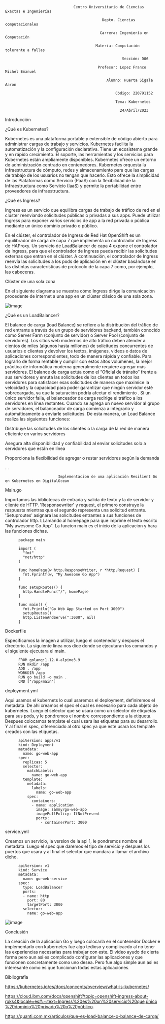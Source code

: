 
                                   Centro Universitario de Ciencias Exactas e Ingenierías

                                                Depto. Ciencias computacionales

                                               Carrera: Ingeniería en Computación

                                             Materia: Computación tolerante a fallas

                                                         Sección: D06

                                              Profesor: Lopez Franco Michel Emanuel

                                                  Alumno: Huerta Sigala Aaron

                                                      Código: 220791152

                                                      Tema: Kubernetes

                                                        24/Abril/2023

Introducción

¿Qué es Kubernetes?

Kubernetes es una plataforma portable y extensible de código abierto para administrar cargas de trabajo y servicios. Kubernetes facilita la automatización y la configuración declarativa. Tiene un ecosistema grande y en rápido crecimiento. El soporte, las herramientas y los servicios para Kubernetes están ampliamente disponibles. Kubernetes ofrece un entorno de administración centrado en contenedores. Kubernetes orquesta la infraestructura de cómputo, redes y almacenamiento para que las cargas de trabajo de los usuarios no tengan que hacerlo. Esto ofrece la simplicidad de las Plataformas como Servicio (PaaS) con la flexibilidad de la Infraestructura como Servicio (IaaS) y permite la portabilidad entre proveedores de infraestructura.

¿Qué es Ingress?

Ingress es un servicio que equilibra cargas de trabajo de tráfico de red en el clúster reenviando solicitudes públicas o privadas a sus apps. Puede utilizar Ingress para exponer varios servicios de app a la red privada o pública mediante un único dominio privado o público.

En el clúster, el controlador de Ingress de Red Hat OpenShift es un equilibrador de carga de capa 7 que implementa un controlador de Ingress de HAProxy. Un servicio de LoadBalancer de capa 4 expone el controlador de Ingress, para que el controlador de Ingress pueda recibir las solicitudes externas que entran en el clúster. A continuación, el controlador de Ingress reenvía las solicitudes a los pods de aplicación en el clúster basándose en las distintas características de protocolo de la capa 7 como, por ejemplo, las cabeceras.

Clúster de una sola zona

En el siguiente diagrama se muestra cómo Ingress dirige la comunicación procedente de internet a una app en un clúster clásico de una sola zona.

![image](https://user-images.githubusercontent.com/86500224/233797427-50ae47c5-8eb8-46b4-9042-011d7fc0ac44.png)


¿Qué es un LoadBalancer?

El balance de carga (load Balance) se refiere a la distribución del tráfico de red entrante a través de un grupo de servidores backend, también conocido como Server Farm (conjunto de servidor) o Server Pool (conjunto de servidores).
Los sitios web modernos de alto tráfico deben atender a cientos de miles (algunos hasta millones)  de solicitudes concurrentes de usuarios o clientes y devolver los textos, imágenes, videos o datos de aplicaciones correspondientes, todo de manera rápida y confiable. Para lograrlo de forma rentable y cumplir con estos altos volúmenes, la mejor práctica de informática moderna generalmente requiere agregar más servidores. El balance de carga actúa como el “Oficial de tránsito” frente a sus servidores y enruta las solicitudes de los clientes en todos los servidores para satisfacer esas solicitudes de manera que maximice la velocidad y la capacidad para poder garantizar que ningún servidor esté sobrecargado, ya que la saturación podría afectar el rendimiento . Si un único servidor falla, el balanceador de carga redirige el tráfico a los servidores en línea restantes. Cuando se agrega un nuevo servidor al grupo de servidores, el balanceador de carga comienza a integrarlo y automáticamente a enviarle solicitudes.
De esta manera, un Load Balance realiza las siguientes funciones:

Distribuye las solicitudes de los clientes o la carga de la red de manera eficiente en varios servidores

Asegura alta disponibilidad y confiabilidad al enviar solicitudes solo a servidores que están en línea

Proporciona la flexibilidad de agregar o restar servidores según la demanda

.
.

                            Implementacion de una aplicación Resilient Go en Kubernetes en DigitalOcean

Main.go

Importamos las bibliotecas de entrada y salida de texto y la de servidor y cliente de HTTP.
'Responsewriter' y request, el primero construye la respuesta mientras que el segundo representa una solicitud entrante. 'Setuproutes' asignara las solicitudes entrantes a sus funciones de controlador http. LLamando al homepage para que imprime el texto escrito "My awesome Go App".
La funcion main es el inicio de la aplicacion y hara las funciones dichas.

          package main

          import (
            "fmt"
            "net/http"
          )

          func homePage(w http.ResponseWriter, r *http.Request) {
            fmt.Fprintf(w, "My Awesome Go App")
          }

          func setupRoutes() {
            http.HandleFunc("/", homePage)
          }

          func main() {
            fmt.Println("Go Web App Started on Port 3000")
            setupRoutes()
            http.ListenAndServe(":3000", nil)
          }


Dockerfile

Especificamos la imagen a utilizar, luego el contenedor y despues el directorio.
La siguiente linea nos dice donde se ejecutaran los comandos y el siguiente ejecutara el main.

          FROM golang:1.12.0-alpine3.9
          RUN mkdir /app
          ADD . /app
          WORKDIR /app
          RUN go build -o main .
          CMD ["/app/main"]


deployment.yml

Aqui usamos el kubernets lo cual usaremos el deployment, definiremos el metadata.
De ahi creamos el spec el cual es necesario para cada objeto de kubernetes.
Luego el selector que se usara como un selector de etiquetas para sus pods, y le pondremos el nombre correspondiente a la etiqueta.
Despues colocamos template el cual usara las etiquetas para su desarrollo.
Y al final el spec, diferenciado al otro spec ya que este usara los template creados con las etiquetas.


          apiVersion: apps/v1
          kind: Deployment
          metadata:
            name: go-web-app
          spec:
            replicas: 5
            selector:
              matchLabels:
                name: go-web-app
            template:
              metadata:
                labels:
                  name: go-web-app
              spec:
                containers:
                - name: application
                  image: sammy/go-web-app
                  imagePullPolicy: IfNotPresent
                  ports:
                    - containerPort: 3000


service.yml
          
Creamos un servicio, la version de la api 1, le pondremos nombre al metadata.
Luego el spec que daremos el tipo de servicio y despues los puertos que usara y al final el selector que  mandara a llamar el archivo dicho.

          apiVersion: v1
          kind: Service
          metadata:
            name: go-web-service
          spec:
            type: LoadBalancer
            ports:
            - name: http
              port: 80
              targetPort: 3000
            selector:
              name: go-web-app


![image](https://user-images.githubusercontent.com/86500224/233797987-e1759e55-161a-4fa8-9e0a-5e5a2a3d174d.png)



Conclusión

La creación de la aplicacion Go y luego colocarla en el contenedor Docker e implementarlo con kubernetes fue algo tedioso y complicacdo al no tener las experiencias necesarias para trabajar con este. El video ayudo de cierta forma pero aun asi es complicado configurar las aplicaciones y que funcionen concretamente como uno desea. Pero fue algo simple aun asi es interesante como es que funcionan todas estas aplicaciones.

Bibliografia

https://kubernetes.io/es/docs/concepts/overview/what-is-kubernetes/

https://cloud.ibm.com/docs/openshift?topic=openshift-ingress-about-roks4&locale=es#:~:text=Ingress%20es%20un%20servicio%20que,único%20dominio%20privado%20o%20público.

https://quanti.com.mx/articulos/que-es-load-balance-o-balance-de-carga/





